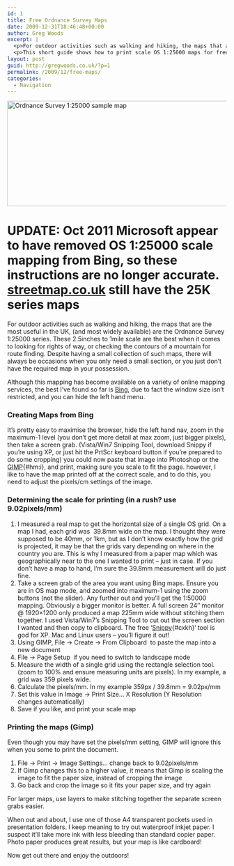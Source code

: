```yaml
---
id: 1
title: Free Ordnance Survey Maps
date: 2009-12-31T18:46:48+00:00
author: Greg Woods
excerpt: |
  <p>For outdoor activities such as walking and hiking, the maps that are the most useful in the UK, (and most widely available) are the Ordnance Survey 1:25000 series. These 2.5inches to 1mile scale are the best when it comes to looking for rights of way, or checking the contours of a mountain for route finding. Despite having a small collection of such maps, there will always be occasions when you only need a small section, or you just don't have the required map in your possession. </p>
  <p>This short guide shows how to print scale OS 1:25000 maps for free.</p>
layout: post
guid: http://gregwoods.co.uk/?p=1
permalink: /2009/12/free-maps/
categories:
  - Navigation
---
```

<img src="http://gregwoods.co.uk/wp-content/uploads/2010/01/maptest.gif" alt="Ordnance Survey 1:25000 sample map" title="Ordnance Survey 1:25000 sample map" width="590" height="242" class="alignnone size-full wp-image-8" />

# UPDATE: Oct 2011 Microsoft appear to have removed OS 1:25000 scale mapping from Bing, so these instructions are no longer accurate. [streetmap.co.uk](http://www.streetmap.co.uk) still have the 25K series maps

For outdoor activities such as walking and hiking, the maps that are the most useful in the UK, (and most widely available) are the Ordnance Survey 1:25000 series. These 2.5inches to 1mile scale are the best when it comes to looking for rights of way, or checking the contours of a mountain for route finding. Despite having a small collection of such maps, there will always be occasions when you only need a small section, or you just don&#8217;t have the required map in your possession. 

Although this mapping has become available on a variety of online mapping services, the best I&#8217;ve found so far is [Bing](http://www.bing.com/maps/ "Bing"), due to fact the window size isn&#8217;t restricted, and you can hide the left hand menu.

### Creating Maps from Bing

It&#8217;s pretty easy to maximise the browser, hide the left hand nav, zoom in the maximum-1 level (you don&#8217;t get more detail at max zoom, just bigger pixels), then take a screen grab. (Vista/Win7 Snipping Tool, download Snippy if you&#8217;re using XP, or just hit the PrtScr keyboard button if you&#8217;re prepared to do some cropping) you could now paste that image into Photoshop or the [GIMP](http://www.gimp.org/downloads/ "GIMP"){#hm:i}, and print, making sure you scale to fit the page. however, I like to have the map printed off at the correct scale, and to do this, you need to adjust the pixels/cm settings of the image.

### Determining the scale for printing (in a rush? use 9.02pixels/mm)

  1. I measured a real map to get the horizontal size of a single OS grid. On a map I had, each grid was  39.8mm wide on the map. I thought they were supposed to be 40mm, or 1km, but as I don&#8217;t know exactly how the grid is projected, it may be that the grids vary depending on where in the country you are. This is why I measured from a paper map which was geographically near to the one I wanted to print &#8211; just in case. If you don&#8217;t have a map to hand, I&#8217;m sure the 39.8mm measurement will do just fine.
  2. Take a screen grab of the area you want using Bing maps. Ensure you are in OS map mode, and zoomed into maximum-1 using the zoom buttons (not the slider). Any further out and you&#8217;ll get the 1:50000 mapping. Obviously a bigger monitor is better. A full screen 24&#8243; monitor @ 1920&#215;1200 only produced a map 225mm wide without stitching them together. I used Vista/Win7&#8217;s Snipping Tool to cut out the screen section I wanted and then copy to clipboard. The free &#8216;[Snippy](http://www.bhelpuri.net/Snippy/ "Snippy"){#cxkh}&#8216; tool is god for XP. Mac and Linux users &#8211; you&#8217;ll figure it out!
  3. Using GIMP, File -> Create -> From Clipboard  to paste the map into a new document
  4. File -> Page Setup  if you need to switch to landscape mode
  5. Measure the width of a single grid using the rectangle selection tool. (zoom to 100% and ensure measuring units are pixels). In my example, a grid was 359 pixels wide.
  6. Calculate the pixels/mm. In my example 359px / 39.8mm = 9.02px/mm
  7. Set this value in Image -> Print Size&#8230; X Resolution (Y Resolution changes automatically)
  8. Save if you like, and print your scale map

### Printing the maps (Gimp)

Even though you may have set the pixels/mm setting, GIMP will ignore this when you some to print the document. 

  1. File -> Print -> Image Settings&#8230; change back to 9.02pixels/mm
  2. If Gimp changes this to a higher value, it means that Gimp is scaling the image to fit the paper size, instead of cropping the image
  3. Go back and crop the image so it fits your paper size, and try again

For larger maps, use layers to make stitching together the separate screen grabs easier.

When out and about, I use one of those A4 transparent pockets used in presentation folders. I keep meaning to try out waterproof inkjet paper. I suspect it&#8217;ll take more ink with less bleeding than standard copier paper. Photo paper produces great results, but your map is like cardboard!

Now get out there and enjoy the outdoors!